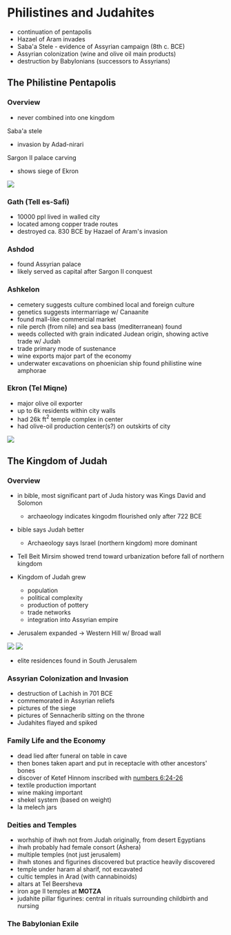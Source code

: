 # Philistines and Judahites

- continuation of pentapolis
- Hazael of Aram invades
- Saba'a Stele - evidence of Assyrian campaign (8th c. BCE)
- Assyrian colonization (wine and olive oil main products)
- destruction by Babylonians (successors to Assyrians)

## The Philistine Pentapolis

### Overview

- never combined into one kingdom

Saba'a stele

- invasion by Adad-nirari

Sargon II palace carving

- shows siege of Ekron

![](https://c8.alamy.com/comp/G15M24/assyrian-archers-mount-an-attack-on-ekron-one-of-the-cities-in-the-G15M24.jpg)

### Gath (Tell es-Safi)

- 10000 ppl lived in walled city
- located among copper trade routes
- destroyed ca. 830 BCE by Hazael of Aram's invasion

### Ashdod

- found Assyrian palace
- likely served as capital after Sargon II conquest

### Ashkelon

- cemetery suggests culture combined local and foreign culture
- genetics suggests intermarriage w/ Canaanite
- found mall-like commercial market
- nile perch (from nile) and sea bass (mediterranean) found
- weeds collected with grain indicated Judean origin, showing active trade w/ Judah
- trade primary mode of sustenance
- wine exports major part of the economy
- underwater excavations on phoenician ship found philistine wine amphorae

### Ekron (Tel Miqne)

- major olive oil exporter
- up to 6k residents within city walls
- had 26k ft$^2$ temple complex in center
- had olive-oil production center(s?) on outskirts of city

![](https://archaeologyillustrated.com/wp-content/uploads/2020/12/Ekron-The-Philistine-City8217s-Olive-Oil-Pressing-Installations-by-the-City-Gate-created-with-Dr.-Sy-Gitin-7th-century-BC-5922.jpg)

## The Kingdom of Judah

### Overview

- in bible, most significant part of Juda history was Kings David and Solomon
  - archaeology indicates kingodm flourished only after 722 BCE
- bible says Judah better

  - Archaeology says Israel (northern kingdom) more dominant

- Tell Beit Mirsim showed trend toward urbanization before fall of northern kingdom
- Kingdom of Judah grew

  - population
  - political complexity
  - production of pottery
  - trade networks
  - integration into Assyrian empire

- Jerusalem expanded -> Western Hill w/ Broad wall

![](https://biblemapper.com/blog/wp-content/uploads/2023/02/JerusalemOTEarly-807x1024.jpg)
![](https://guidedtoursofisrael.org/wp-content/uploads/2022/03/image-7.png)

- elite residences found in South Jerusalem

### Assyrian Colonization and Invasion

- destruction of Lachish in 701 BCE
- commemorated in Assyrian reliefs
- pictures of the siege
- pictures of Sennacherib sitting on the throne
- Judahites flayed and spiked

### Family Life and the Economy

- dead lied after funeral on table in cave
- then bones taken apart and put in receptacle with other ancestors' bones
- discover of Ketef Hinnom inscribed with [numbers 6:24-26](https://www.biblegateway.com/passage/?search=Numbers+6:24%E2%80%9326&version=OJB)
- textile production important
- wine making important
- shekel system (based on weight)
- la melech jars

### Deities and Temples

- worhship of ihwh not from Judah originally, from desert Egyptians
- ihwh probably had female consort (Ashera)
- multiple temples (not just jerusalem)
- ihwh stones and figurines discovered but practice heavily discovered
- temple under haram al sharif, not excavated
- cultic temples in Arad (with cannabinoids)
- altars at Tel Beersheva
- iron age II temples at **MOTZA**
- judahite pillar figurines: central in rituals surrounding childbirth and nursing

### The Babylonian Exile
